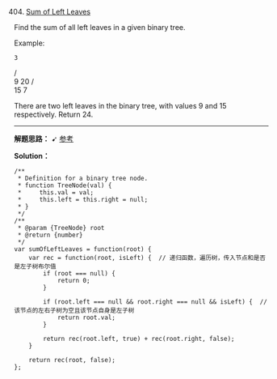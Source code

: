 404. [Sum of Left Leaves](https://leetcode.com/problems/sum-of-left-leaves/)

Find the sum of all left leaves in a given binary tree.

Example:

    3
   / \
  9  20
    /  \
   15   7

There are two left leaves in the binary tree, with values 9 and 15 respectively. Return 24.

---
**解题思路：** ➹
[参考](http://www.ddgreat.com/leetcode-javascript-404-sum-of-left-leaves/)

**Solution：**

    /**
     * Definition for a binary tree node.
     * function TreeNode(val) {
     *     this.val = val;
     *     this.left = this.right = null;
     * }
     */
    /**
     * @param {TreeNode} root
     * @return {number}
     */
    var sumOfLeftLeaves = function(root) {
        var rec = function(root, isLeft) {  // 递归函数，遍历树，传入节点和是否是左子树布尔值
            if (root === null) {
                return 0;
            }
            
            if (root.left === null && root.right === null && isLeft) {  // 该节点的左右子树为空且该节点自身是左子树
                return root.val;
            }
            
            return rec(root.left, true) + rec(root.right, false);
        }
        
        return rec(root, false);
    };